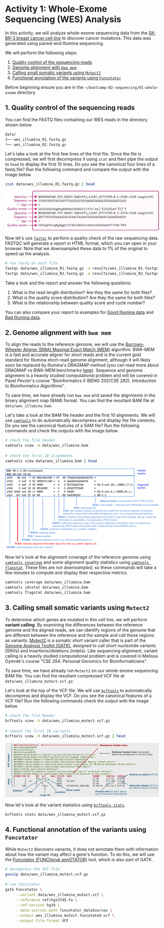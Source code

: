 # Activity 1: Whole-Exome Sequencing (WES) Analysis

In this activity, we will analyze whole-exome sequencing data from the [SK-BR-3 breast cancer cell line](https://www.cellosaurus.org/CVCL_0033) to discover cancer mutations. This data was generated using paired-end Illumina sequencing.

We will perform the following steps:

1. [Quality control of the sequencing reads](#1-quality-control-of-the-sequencing-reads)
2. [Genome alignment with `bwa mem`](#2-genome-alignment-with-bwa-mem)
3. [Calling small somatic variants using `Mutect2`](#3-calling-small-somatic-variants-using-mutect2)
4. [Functional annotation of the variants using `Funcotator`](#4-functional-annotation-of-the-variants-using-funcotator)

Before beginning ensure you are in the `~/bootcamp-02-sequencing/01-whole-exome` directory

## 1. Quality control of the sequencing reads

You can find the FASTQ files containing our WES reads in the directory shown below

```bash
data/
├── wes_illumina_R1.fastq.gz
└── wes_illumina_R2.fastq.gz
```

Let's take a look at the first few lines of the first file. Since the file is compressed, we will first decompress it using `zcat` and then pipe the output to `head` to display the first 10 lines. Do you see the canonical four lines of a fastq file? Run the following command and compare the output with the image below.

```bash
zcat data/wes_illumina_R1.fastq.gz | head
```

![](./img/fastq_format.jpg)

Now let's use [`fastqc`](https://www.bioinformatics.babraham.ac.uk/projects/fastqc/) to perform a quality check of the raw sequencing data. FASTQC will generate a report in HTML format, which you can open in your browser. Note that we downsampled these data to 1% of the original to speed up the analysis.

<!-- TODO:  add instructions for how to open html files from jupyter-->

```bash
# run fastq on each file
fastqc data/wes_illumina_R1.fastq.gz -o results/wes_illumina_R1.fastqc.html
fastqc data/wes_illumina_R2.fastq.gz -o results/wes_illumina_R2.fastqc.html
```

Take a look and the report and answer the following questions:

<!-- TODO: add sequencing duplication  -->
<!-- TODO: fix questions to explicitly references FASTQC report sections -->
1. What is the read length distribution? Are they the same for both files?
2. What is the quality score distribution? Are they the same for both files?
3. What is the relationship between quality score and cycle number?

You can also compare your report to examples for [Good Illumina data](https://www.bioinformatics.babraham.ac.uk/projects/fastqc/good_sequence_short_fastqc.html) and [Bad Illumina data](https://www.bioinformatics.babraham.ac.uk/projects/fastqc/bad_sequence_fastqc.html).

## 2. Genome alignment with `bwa mem`

To align the reads to the reference genome, we will use the [Burrows-Wheeler Aligner (BWA) Maximal Exact Match (MEM)](http://bio-bwa.sourceforge.net/) algorithm. BWA-MEM is a fast and accurate aligner for short reads and is the current gold standard for Illumina short-read genome alignment, although it will likely soon be replaced by Illumina's DRAGMAP method (you can read more about DRAGMAP vs BWA-MEM benchmarks [here](https://gatk.broadinstitute.org/hc/en-us/articles/4410953761563-Introducing-DRAGMAP-the-new-genome-mapper-in-DRAGEN-GATK)). Sequence and genome alignment is a heavily studied computational problem and will be covered in Pavel Pevzer's course "Bioinformatics II (BENG 202/CSE 282). Introduction to Bioinformatics Algorithms".


<!-- TODO: add command for bwa mem, but dont have them run it -->
<!-- TODO: add a note about reference genomes. have them peek at the fasta file -->

To save time, we have already run `bwa mem` and saved the alignments in the binary alignment map (BAM) format. You can find the resultant BAM file at `data/wes_illumina.bam`.

Let's take a look at the BAM file header and the first 10 alignments. We will use [`samtools`](http://www.htslib.org/doc/samtools.html) to do automatically decompress and display the file contents. Do you see the canonical features of a SAM file? Run the following commands and check the outputs with the image below.

```bash
# check the file header
samtools view -H data/wes_illumina.bam 

# check the first 10 alignments
samtools view data/wes_illumina.bam | head
```

![](./img/sam_format.jpg)

<!-- TODO: add explain SAM flags website https://broadinstitute.github.io/picard/explain-flags.html -->

Now let's look at the alignment coverage of the reference genome using [`samtools coverage`](http://www.htslib.org/doc/samtools-coverage.html) and some alignment quality statistics using [`samtools flagstat`](http://www.htslib.org/doc/samtools-flagstat.html). These files are *not downsampled*, so these commands will take a few minutes to compute and display their respective metrics.

<!-- TODO: maybe remove flagstat, try histogram for samtools coverage -m/--histogram -->

```bash
samtools coverage data/wes_illumina.bam
samtools idxstat data/wes_illumina.bam
samtools flagstat data/wes_illumina.bam
```

<!-- TODO: interpret the output here -->

<!-- TODO: view in jbrowser, look at one or two genes of interest (HER2,) -->

## 3. Calling small somatic variants using `Mutect2`

To determine which genes are mutated in this cell line, we will perform **variant calling**. By examining the differences between the reference genome and the aligned reads, we can identify regions of the genome that are different between the reference and the sample and call these regions as variants. [Mutect2](https://gatk.broadinstitute.org/hc/en-us/articles/360037225632-Mutect2) is a somatic short variant caller that is part of the [Genome Analysis Toolkit (GATK)](https://gatk.broadinstitute.org/hc/en-us), designed to call short nucleotide variants (SNVs) and insertions/deletions (indels). Like sequencing alignment, variant calling is a heavily studied computational problem and is covered in Melissa Gymrek's course "CSE 284. Personal Genomics for Bioinformaticians".

To save time, we have already run `Mutect2` on our whole-exome sequencing BAM file. You can find the resultant compressed VCF file at `data/wes_illumina_mutect.vcf.gz`.

Let's look at the top of the VCF file. We will use [`bcftools`](http://samtools.github.io/bcftools/bcftools.html) to automatically decompress and display the VCF. Do you see the canonical features of a VCF file? Run the following commands check the output with the image below.

```bash
# check the file header
bcftools view -h data/wes_illumina_mutect.vcf.gz

# cheeck the first 10 variants
bcftools view -H data/wes_illumina_mutect.vcf.gz | head
```

![](./img/vcf_format.jpg)

Now let's look at the variant statistics using [`bcftools stats`](http://samtools.github.io/bcftools/bcftools.html#stats). 

```bash
bcftools stats data/wes_illumina_mutect.vcf.gz 
```

<!-- TODO: add interpretation -->
<!-- TODO: add jbrowse -->

## 4. Functional annotation of the variants using `Funcotator`

While `Mutect2` discovers variants, it does not annotate them with information about how the variant may affect a gene's function. To do this, we will use the [Funcotator (FUNCtional annOTATOR)](https://gatk.broadinstitute.org/hc/en-us/articles/360035889931-Funcotator-Information-and-Tutorial) tool, which is also part of GATK.

```bash
# decompress the VCF file
gunzip data/wes_illumina_mutect.vcf.gz

# run funcotator
gatk Funcotator \
     --variant data/wes_illumina_mutect.vcf \
     --reference ref/hgs37d5.fa \
     --ref-version hg19 \
     --data-sources-path funcotator_dataSources \
     --output wes_illumina_mutect.funcotated.vcf \
     --output-file-format VCF
```

<!-- TODO: add interpretation, look through output for certain genes -->
<!-- TODO: compare to cosmic? -->